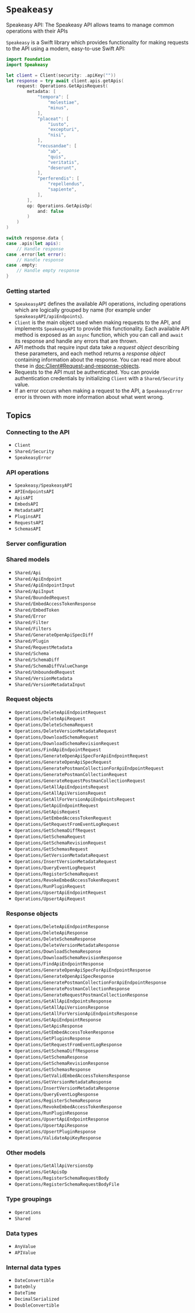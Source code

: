 # ``Speakeasy``

Speakeasy API: The Speakeasy API allows teams to manage common operations with their APIs

`Speakeasy` is a Swift library which provides functionality for making requests to the API using a modern, easy-to-use Swift API:

```swift
import Foundation
import Speakeasy

let client = Client(security: .apiKey(""))
let response = try await client.apis.getApis(
    request: Operations.GetApisRequest(
        metadata: [
            "tempora": [
                "molestiae",
                "minus",
            ], 
            "placeat": [
                "iusto",
                "excepturi",
                "nisi",
            ], 
            "recusandae": [
                "ab",
                "quis",
                "veritatis",
                "deserunt",
            ], 
            "perferendis": [
                "repellendus",
                "sapiente",
            ], 
        ], 
        op: Operations.GetApisOp(
            and: false
        )
    )
)

switch response.data {
case .apis(let apis):
    // Handle response
case .error(let error):
    // Handle response
case .empty:
    // Handle empty response
}

```

### Getting started
- ``SpeakeasyAPI`` defines the available API operations, including operations which are logically grouped by name (for example under ``SpeakeasyAPI/apiEndpoints``).
- ``Client`` is the main object used when making requests to the API, and implements ``SpeakeasyAPI`` to provide this functionality.  Each available API method is exposed as an `async` function, which you can call and `await` its response and handle any errors that are thrown.
- API methods that require input data take a *request object* describing these parameters, and each method returns a *response object* containing information about the response. You can read more about these in <doc:Client#Request-and-response-objects>.
- Requests to the API must be authenticated. You can provide authentication credentials by initializing ``Client`` with a ``Shared/Security`` value.
- If an error occurs when making a request to the API, a ``SpeakeasyError`` error is thrown with more information about what went wrong.

## Topics

### Connecting to the API

- ``Client``
- ``Shared/Security``
- ``SpeakeasyError``

### API operations

- ``Speakeasy/SpeakeasyAPI``
- ``APIEndpointsAPI``
- ``ApisAPI``
- ``EmbedsAPI``
- ``MetadataAPI``
- ``PluginsAPI``
- ``RequestsAPI``
- ``SchemasAPI``

### Server configuration

### Shared models
- ``Shared/Api``
- ``Shared/ApiEndpoint``
- ``Shared/ApiEndpointInput``
- ``Shared/ApiInput``
- ``Shared/BoundedRequest``
- ``Shared/EmbedAccessTokenResponse``
- ``Shared/EmbedToken``
- ``Shared/Error``
- ``Shared/Filter``
- ``Shared/Filters``
- ``Shared/GenerateOpenApiSpecDiff``
- ``Shared/Plugin``
- ``Shared/RequestMetadata``
- ``Shared/Schema``
- ``Shared/SchemaDiff``
- ``Shared/SchemaDiffValueChange``
- ``Shared/UnboundedRequest``
- ``Shared/VersionMetadata``
- ``Shared/VersionMetadataInput``

### Request objects
- ``Operations/DeleteApiEndpointRequest``
- ``Operations/DeleteApiRequest``
- ``Operations/DeleteSchemaRequest``
- ``Operations/DeleteVersionMetadataRequest``
- ``Operations/DownloadSchemaRequest``
- ``Operations/DownloadSchemaRevisionRequest``
- ``Operations/FindApiEndpointRequest``
- ``Operations/GenerateOpenApiSpecForApiEndpointRequest``
- ``Operations/GenerateOpenApiSpecRequest``
- ``Operations/GeneratePostmanCollectionForApiEndpointRequest``
- ``Operations/GeneratePostmanCollectionRequest``
- ``Operations/GenerateRequestPostmanCollectionRequest``
- ``Operations/GetAllApiEndpointsRequest``
- ``Operations/GetAllApiVersionsRequest``
- ``Operations/GetAllForVersionApiEndpointsRequest``
- ``Operations/GetApiEndpointRequest``
- ``Operations/GetApisRequest``
- ``Operations/GetEmbedAccessTokenRequest``
- ``Operations/GetRequestFromEventLogRequest``
- ``Operations/GetSchemaDiffRequest``
- ``Operations/GetSchemaRequest``
- ``Operations/GetSchemaRevisionRequest``
- ``Operations/GetSchemasRequest``
- ``Operations/GetVersionMetadataRequest``
- ``Operations/InsertVersionMetadataRequest``
- ``Operations/QueryEventLogRequest``
- ``Operations/RegisterSchemaRequest``
- ``Operations/RevokeEmbedAccessTokenRequest``
- ``Operations/RunPluginRequest``
- ``Operations/UpsertApiEndpointRequest``
- ``Operations/UpsertApiRequest``

### Response objects
- ``Operations/DeleteApiEndpointResponse``
- ``Operations/DeleteApiResponse``
- ``Operations/DeleteSchemaResponse``
- ``Operations/DeleteVersionMetadataResponse``
- ``Operations/DownloadSchemaResponse``
- ``Operations/DownloadSchemaRevisionResponse``
- ``Operations/FindApiEndpointResponse``
- ``Operations/GenerateOpenApiSpecForApiEndpointResponse``
- ``Operations/GenerateOpenApiSpecResponse``
- ``Operations/GeneratePostmanCollectionForApiEndpointResponse``
- ``Operations/GeneratePostmanCollectionResponse``
- ``Operations/GenerateRequestPostmanCollectionResponse``
- ``Operations/GetAllApiEndpointsResponse``
- ``Operations/GetAllApiVersionsResponse``
- ``Operations/GetAllForVersionApiEndpointsResponse``
- ``Operations/GetApiEndpointResponse``
- ``Operations/GetApisResponse``
- ``Operations/GetEmbedAccessTokenResponse``
- ``Operations/GetPluginsResponse``
- ``Operations/GetRequestFromEventLogResponse``
- ``Operations/GetSchemaDiffResponse``
- ``Operations/GetSchemaResponse``
- ``Operations/GetSchemaRevisionResponse``
- ``Operations/GetSchemasResponse``
- ``Operations/GetValidEmbedAccessTokensResponse``
- ``Operations/GetVersionMetadataResponse``
- ``Operations/InsertVersionMetadataResponse``
- ``Operations/QueryEventLogResponse``
- ``Operations/RegisterSchemaResponse``
- ``Operations/RevokeEmbedAccessTokenResponse``
- ``Operations/RunPluginResponse``
- ``Operations/UpsertApiEndpointResponse``
- ``Operations/UpsertApiResponse``
- ``Operations/UpsertPluginResponse``
- ``Operations/ValidateApiKeyResponse``

### Other models
- ``Operations/GetAllApiVersionsOp``
- ``Operations/GetApisOp``
- ``Operations/RegisterSchemaRequestBody``
- ``Operations/RegisterSchemaRequestBodyFile``

### Type groupings
- ``Operations``
- ``Shared``

### Data types

- ``AnyValue``
- ``APIValue``

### Internal data types

- ``DateConvertible``
- ``DateOnly``
- ``DateTime``
- ``DecimalSerialized``
- ``DoubleConvertible``
